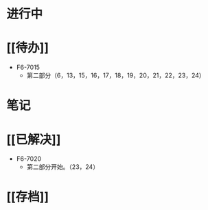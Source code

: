 # 进行中
# [[待办]]
- F6-7015
	- 第二部分（6，13，15，16，17，18，19，20，21，22，23，24）
# 笔记

# [[已解决]]
- F6-7020
	- 第二部分开始。（23，24）
# [[存档]]